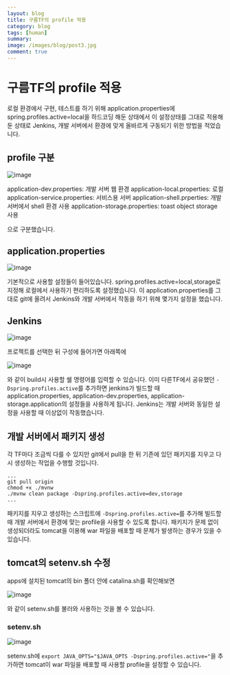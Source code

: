 ```yaml
---
layout: blog
title: 구름TF의 profile 적용
category: blog
tags: [human]  
summary:
image: /images/blog/post3.jpg
comment: true
---
```

# 구름TF의 profile 적용
로컬 환경에서 구현, 테스트를 하기 위해 application.properties에 spring.profiles.active=local을 하드코딩 해둔 상태에서
이 설정상태를 그대로 적용해 둔 상태로 Jenkins, 개발 서버에서 환경에 맞게 올바르게 구동되기 위한 방법을 적었습니다.

## profile 구분

![image](https://user-images.githubusercontent.com/10074426/52618372-fdacf280-2ee1-11e9-8c01-8db126d32d9f.png)

application-dev.properties: 개발 서버 웹 환경
application-local.properties: 로컬
application-service.properties: 서비스용 서버
application-shell.prperties: 개발서버에서 shell 환경 사용
application-storage.properties: toast object storage 사용

으로 구분했습니다.

## application.properties
![image](https://user-images.githubusercontent.com/10074426/52618977-b7f12980-2ee3-11e9-9bbd-5e8cbce37f5f.png)

기본적으로 사용할 설정들이 들어있습니다.
spring.profiles.active=local,storage로 지정해 로컬에서 사용하기 편리하도록 설정했습니다.
이 application.properties를 그대로 git에 올려서 Jenkins와 개발 서버에서 작동을 하기 위해 몇가지 설정을 했습니다.

## Jenkins

![image](https://user-images.githubusercontent.com/10074426/52618414-1b7a5780-2ee2-11e9-9364-1f13f281ec6a.png)

프로젝트를 선택한 뒤 구성에 들어가면 아래쪽에

![image](https://user-images.githubusercontent.com/10074426/52618425-246b2900-2ee2-11e9-9a08-01b93d57a50f.png)

와 같이 build시 사용할 쉘 명령어를 입력할 수 있습니다.
이미 다른TF에서 공유했던 ```-Dspring.profiles.active```를 추가하면 jenkins가 빌드할 때 
application.properties, application-dev.properties, application-storage.application의 설정들을 사용하게 됩니다.
Jenkins는 개발 서버와 동일한 설정을 사용할 때 이상없이 작동했습니다.

## 개발 서버에서 패키지 생성
각 TF마다 조금씩 다를 수 있지만 git에서 pull을 한 뒤 기존에 있던 패키지를 지우고 다시 생성하는 작업을 수행할 것입니다.
```
...
git pull origin
chmod +x ./mvnw
./mvnw clean package -Dspring.profiles.active=dev,storage
...
```

패키지를 지우고 생성하는 스크립트에 ```-Dspring.profiles.active=```를 추가해 빌드할 때 개발 서버에서 환경에 맞는 profile을 사용할 수 있도록 합니다.
패키지가 문제 없이 생성되더라도 tomcat을 이용해 war 파일을 배포할 때 문제가 발생하는 경우가 있을 수 있습니다.

## tomcat의 setenv.sh 수정
apps에 설치된 tomcat의 bin 폴더 안에 catalina.sh를 확인해보면

![image](https://user-images.githubusercontent.com/10074426/52618439-31881800-2ee2-11e9-8208-24d4ddd38559.png)

와 같이 setenv.sh를 불러와 사용하는 것을 볼 수 있습니다.

### setenv.sh

![image](https://user-images.githubusercontent.com/10074426/52618911-88422180-2ee3-11e9-81bd-f79e116f7c56.png)

setenv.sh에 ```export JAVA_OPTS="$JAVA_OPTS -Dspring.profiles.active="```을 추가하면 tomcat이 war 파일을 배포할 때 사용할 profile을 설정할 수 있습니다.

